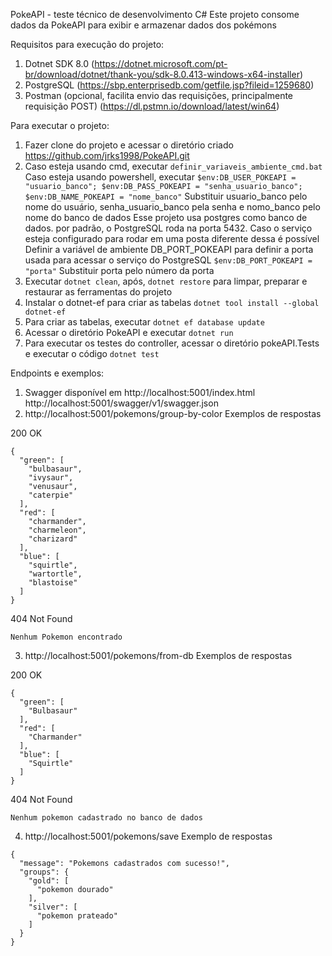 PokeAPI - teste técnico de desenvolvimento C#
Este projeto consome dados da PokeAPI para exibir e armazenar dados dos pokémons

Requisitos para execução do projeto:
1. Dotnet SDK 8.0 (https://dotnet.microsoft.com/pt-br/download/dotnet/thank-you/sdk-8.0.413-windows-x64-installer)
2. PostgreSQL (https://sbp.enterprisedb.com/getfile.jsp?fileid=1259680)
3. Postman (opcional, facilita envio das requisições, principalmente requisição POST) (https://dl.pstmn.io/download/latest/win64)

Para executar o projeto:
1. Fazer clone do projeto e acessar o diretório criado https://github.com/jrks1998/PokeAPI.git
2. Caso esteja usando cmd, executar ```definir_variaveis_ambiente_cmd.bat```
Caso esteja usando powershell, executar ```$env:DB_USER_POKEAPI = "usuario_banco"; $env:DB_PASS_POKEAPI = "senha_usuario_banco"; $env:DB_NAME_POKEAPI = "nome_banco"```
Substituir usuario_banco pelo nome do usuário, senha_usuario_banco pela senha e nomo_banco pelo nome do banco de dados
Esse projeto usa postgres como banco de dados. por padrão, o PostgreSQL roda na porta 5432. Caso o serviço esteja configurado para rodar em uma posta diferente dessa é possível Definir a variável de ambiente DB_PORT_POKEAPI para definir a porta usada para acessar o serviço do PostgreSQL
```$env:DB_PORT_POKEAPI = "porta"```
Substituir porta pelo número da porta
3. Executar ```dotnet clean```, após, ```dotnet restore``` para limpar, preparar e restaurar as ferramentas do projeto
4. Instalar o dotnet-ef para criar as tabelas ```dotnet tool install --global dotnet-ef```
5. Para criar as tabelas, executar ```dotnet ef database update```
6. Acessar o diretório PokeAPI e executar ```dotnet run```
7. Para executar os testes do controller, acessar o diretório pokeAPI.Tests e executar o código ```dotnet test```

Endpoints e exemplos:
1. Swagger disponível em http://localhost:5001/index.html
http://localhost:5001/swagger/v1/swagger.json
2. http://localhost:5001/pokemons/group-by-color
Exemplos de respostas

200 OK
```
{
  "green": [
    "bulbasaur",
    "ivysaur",
    "venusaur",
    "caterpie"
  ],
  "red": [
    "charmander",
    "charmeleon",
    "charizard"
  ],
  "blue": [
    "squirtle",
    "wartortle",
    "blastoise"
  ]
}
```

404 Not Found
```
Nenhum Pokemon encontrado
```
3. http://localhost:5001/pokemons/from-db
Exemplos de respostas

200 OK
```
{
  "green": [
    "Bulbasaur"
  ],
  "red": [
    "Charmander"
  ],
  "blue": [
    "Squirtle"
  ]
}
```

404 Not Found
```
Nenhum pokemon cadastrado no banco de dados
```
4. http://localhost:5001/pokemons/save
Exemplo de respostas
```
{
  "message": "Pokemons cadastrados com sucesso!",
  "groups": {
    "gold": [
      "pokemon dourado"
    ],
    "silver": [
      "pokemon prateado"
    ]
  }
}
```

